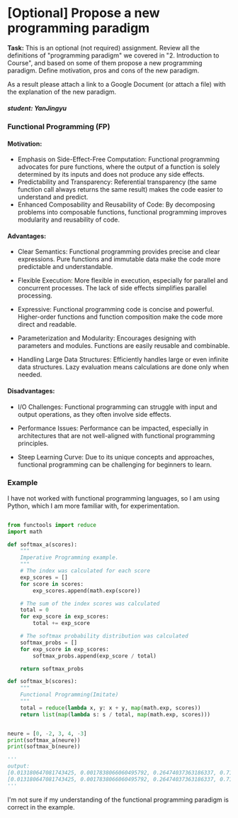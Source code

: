 # [Optional] Propose a new programming paradigm

**Task:** This is an optional (not required) assignment.
Review all the definitions of "programming paradigm" we covered in "2. Introduction to Course", and based on some of them propose a new programming paradigm. Define motivation, pros and cons of the new paradigm.

As a result please attach a link to a Google Document (or attach a file) with the explanation of the new paradigm.

##### student: YanJingyu

### Functional Programming (FP)

#### Motivation:

- Emphasis on Side-Effect-Free Computation: Functional programming advocates for pure functions, where the output of a function is solely determined by its inputs and does not produce any side effects.
- Predictability and Transparency: Referential transparency (the same function call always returns the same result) makes the code easier to understand and predict.
- Enhanced Composability and Reusability of Code: By decomposing problems into composable functions, functional programming improves modularity and reusability of code.

#### Advantages:

- Clear Semantics: Functional programming provides precise and clear expressions. Pure functions and immutable data make the code more predictable and understandable.

- Flexible Execution: More flexible in execution, especially for parallel and concurrent processes. The lack of side effects simplifies parallel processing.

- Expressive: Functional programming code is concise and powerful. Higher-order functions and function composition make the code more direct and readable.

- Parameterization and Modularity: Encourages designing with parameters and modules. Functions are easily reusable and combinable.

- Handling Large Data Structures: Efficiently handles large or even infinite data structures. Lazy evaluation means calculations are done only when needed.

#### Disadvantages:

- I/O Challenges: Functional programming can struggle with input and output operations, as they often involve side effects.

- Performance Issues: Performance can be impacted, especially in architectures that are not well-aligned with functional programming principles.

- Steep Learning Curve: Due to its unique concepts and approaches, functional programming can be challenging for beginners to learn.

### Example

I have not worked with functional programming languages, so I am using Python, which I am more familiar with, for experimentation.

```python

from functools import reduce
import math

def softmax_a(scores):
    """
    Imperative Programming example.
    """
    # The index was calculated for each score
    exp_scores = []
    for score in scores:
        exp_scores.append(math.exp(score))

    # The sum of the index scores was calculated
    total = 0
    for exp_score in exp_scores:
        total += exp_score

    # The softmax probability distribution was calculated
    softmax_probs = []
    for exp_score in exp_scores:
        softmax_probs.append(exp_score / total)

    return softmax_probs

def softmax_b(scores):
    """
    Functional Programming(Imitate)
    """
    total = reduce(lambda x, y: x + y, map(math.exp, scores))
    return list(map(lambda s: s / total, map(math.exp, scores)))


neure = [0, -2, 3, 4, -3]
print(softmax_a(neure))
print(softmax_b(neure))

'''
output:
[0.013180647081743425, 0.0017838066060495792, 0.26474037363186337, 0.7196389469029523, 0.0006562257773914463]
[0.013180647081743425, 0.0017838066060495792, 0.26474037363186337, 0.7196389469029523, 0.0006562257773914463]
'''

```

I'm not sure if my understanding of the functional programming paradigm is correct in the example.